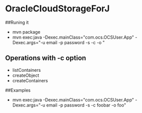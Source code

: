 # OracleCloudStorageForJ

##Runing it
* mvn package
* mvn exec:java -Dexec.mainClass="com.ocs.OCSUser.App"  -Dexec.args="-u email -p  password -s <serviceName> -c <container> -o <operation>"

## Operations with -c option
* listContainers
* createObject 
* createContainers

##Examples
* mvn exec:java -Dexec.mainClass="com.ocs.OCSUser.App"  -Dexec.args="-u email -p  password -s <serviceName> -c foobar -o foo"
